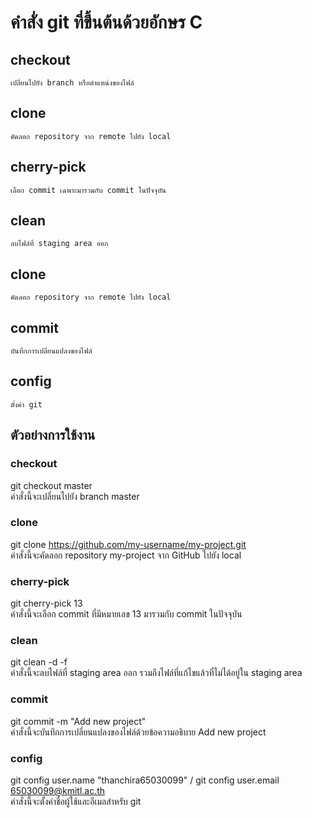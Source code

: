 # คำสั่ง git ที่ขึ้นต้นด้วยอักษร C
## checkout 
    เปลี่ยนไปยัง branch หรือตำแหน่งของไฟล์
## clone 
    คัดลอก repository จาก remote ไปยัง local
## cherry-pick 
    เลือก commit เฉพาะมารวมกับ commit ในปัจจุบัน
## clean 
    ลบไฟล์ที่ staging area ออก
## clone 
    คัดลอก repository จาก remote ไปยัง local
## commit 
    บันทึกการเปลี่ยนแปลงของไฟล์
## config 
    ตั้งค่า git
    
## ตัวอย่างการใช้งาน
### checkout
 git checkout master
<br>
คำสั่งนี้จะเปลี่ยนไปยัง branch master
<br>
### clone
 git clone https://github.com/my-username/my-project.git 
<br>
คำสั่งนี้จะคัดลอก repository my-project จาก GitHub ไปยัง local
<br>
### cherry-pick
 git cherry-pick 13 
<br>
คำสั่งนี้จะเลือก commit ที่มีหมายเลข 13 มารวมกับ commit ในปัจจุบัน
<br>
### clean
git clean -d -f 
<br>
คำสั่งนี้จะลบไฟล์ที่ staging area ออก รวมถึงไฟล์ที่แก้ไขแล้วที่ไม่ได้อยู่ใน staging area
<br>
### commit
git commit -m "Add new project"
<br>
คำสั่งนี้จะบันทึกการเปลี่ยนแปลงของไฟล์ด้วยข้อความอธิบาย Add new project
<br>
### config
git config user.name "thanchira65030099" /
git config user.email 65030099@kmitl.ac.th
<br>
คำสั่งนี้จะตั้งค่าชื่อผู้ใช้และอีเมลสำหรับ git

